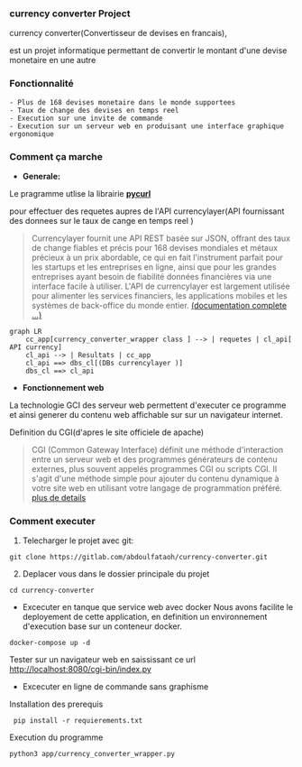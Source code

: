 ###  currency converter Project

currency converter(Convertisseur de devises en francais),

est un projet informatique permettant de convertir le montant d'une devise monetaire en une autre

### Fonctionnalité
```
- Plus de 168 devises monetaire dans le monde supportees
- Taux de change des devises en temps reel
- Execution sur une invite de commande
- Execution sur un serveur web en produisant une interface graphique ergonomique
```

### Comment ça marche

- **Generale:**

Le pragramme utlise la librairie  **[pycurl](http://pycurl.io/docs/latest/)** 

pour effectuer des requetes aupres de l'API currencylayer(API fournissant des donnees sur le taux de cange en temps reel )

> Currencylayer fournit une API REST basée sur JSON, offrant des taux de change fiables et précis pour 168 devises mondiales et métaux précieux à un prix abordable, ce qui en fait l'instrument parfait pour les startups et les entreprises en ligne, ainsi que pour les grandes entreprises ayant besoin de fiabilité données financières via une interface facile à utiliser. L'API de currencylayer est largement utilisée pour alimenter les services financiers, les applications mobiles et les systèmes de back-office du monde entier. [(documentation complete ...)](https://currencylayer.com/documentation)

```mermaid
graph LR
    cc_app[currency_converter_wrapper class ] --> | requetes | cl_api[ API currency]
    cl_api --> | Resultats | cc_app
    cl_api ==> dbs_cl[(DBs currencylayer )]
    dbs_cl ==> cl_api
```


- **Fonctionnement web**

La technologie GCI des serveur web permettent d'executer ce programme et ainsi generer du contenu web affichable sur sur un navigateur internet.

Definition du CGI(d'apres le site officiele de apache)

> CGI (Common Gateway Interface) définit une méthode d'interaction entre un serveur web et des programmes générateurs de contenu externes, plus souvent appelés programmes CGI ou scripts CGI. Il s'agit d'une méthode simple pour ajouter du contenu dynamique à votre site web en utilisant votre langage de programmation préféré. [plus de details](https://httpd.apache.org/docs/current/howto/cgi.html)


### Comment executer
1. Telecharger le projet avec git:

  `git clone https://gitlab.com/abdoulfataoh/currency-converter.git`

2. Deplacer vous dans le dossier principale du projet

`cd currency-converter`

- Excecuter en tanque que service web avec docker
Nous avons facilite le deployement de cette application, en definition un environnement d'execution base sur un conteneur docker.

`docker-compose up -d`

Tester sur un navigateur web en saississant ce url
[http://localhost:8080/cgi-bin/index.py](url)

- Excecuter en ligne de commande sans graphisme

Installation des prerequis 

` pip install -r requierements.txt`

Execution du programme 

`python3 app/currency_converter_wrapper.py`








